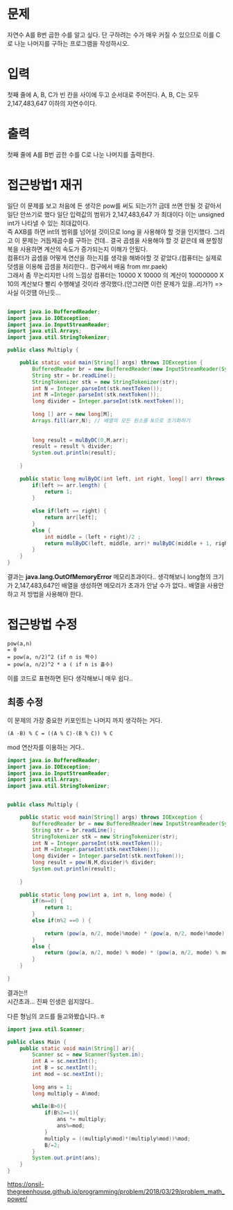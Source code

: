 # 문제
자연수 A를 B번 곱한 수를 알고 싶다. 단 구하려는 수가 매우 커질 수 있으므로 이를 C로 나눈 나머지를 구하는 프로그램을 작성하시오.

# 입력
첫째 줄에 A, B, C가 빈 칸을 사이에 두고 순서대로 주어진다. A, B, C는 모두 2,147,483,647 이하의 자연수이다.

# 출력
첫째 줄에 A를 B번 곱한 수를 C로 나눈 나머지를 출력한다.

# 접근방법1 재귀 
일단 이 문제를 보고 처음에 든 생각은 pow를 써도 되는가?! 금데 쓰면 안될 것 같아서 일단 안쓰기로 했다
일단 입력값의 범위가 2,147,483,647 가 최대이다 이는 unsigned int가 나타낼 수 있는 최대값이다.    
즉 AXB를 하면 int의 범위를 넘어설 것이므로 long 을 사용해야 할 것을 인지했다. 그리고 이 문제는 거듭제곱수를 구하는 건데.. 결국 곱셈을 사용해야 할 것 같은데
왜 분할정복을 사용하면 계산의 속도가 증가되는지 이해가 안됬다.    
컴퓨터가 곱셈을 어떻게 연산을 하는지를 생각을 해봐야할 것 같았다.(컴퓨터는 실제로 덧셈을 이용해 곱셈을 처리한다.. 컴구에서 배움 from mr.paek)    
그래서 좀 무논리지만 나의 느낌상 컴퓨터는 10000 X 10000 의 계산이 10000000 X 10의 계산보다 빨리 수행해낼 것이라 생각했다.(안그러면 이런 문제가 있을..리가?) => 사실 이것떔 아닌듯...

```java

import java.io.BufferedReader;
import java.io.IOException;
import java.io.InputStreamReader;
import java.util.Arrays;
import java.util.StringTokenizer;

public class Multiply {

	public static void main(String[] args) throws IOException {
		BufferedReader br = new BufferedReader(new InputStreamReader(System.in));
		String str = br.readLine();
		StringTokenizer stk = new StringTokenizer(str);
		int N = Integer.parseInt(stk.nextToken());
		int M =Integer.parseInt(stk.nextToken());
		long divider = Integer.parseInt(stk.nextToken());
		
		long [] arr = new long[M];
		Arrays.fill(arr,N); // 배열의 모든 원소를 N으로 초기화하기
		
		
		long result = mulByDC(0,M,arr);
		result = result % divider;
		System.out.println(result);
	
	}
	
	public static long mulByDC(int left, int right, long[] arr) throws StackOverflowError {
		if(left >= arr.length) {
			return 1;
		}
		 
		else if(left == right) {
			return arr[left];
		}
		else {
			int middle = (left + right)/2 ;
			return mulByDC(left, middle, arr)* mulByDC(middle + 1, right, arr);
		}
	}
}

```
결과는 __java.lang.OutOfMemoryError__ 메모리초과이다.. 생각해보니 long형의 크기가 2,147,483,647인 배열을 생성하면 메모리가 초과가 안날 수가 없다..  배열을 사용안하고 저 방법을 사용해야 한다.
# 접근방법 수정
```
pow(a,n) 
= 0
= pow(a, n/2)^2 (if n is 짝수) 
= pow(a, n/2)^2 * a ( if n is 홀수)
```
이를 코드로 표현하면 된다 생각해보니 매우 쉽다..

## 최종 수정
이 문제의 가장 중요한 키포인트는 나머지 까지 생각하는 거다.
```
(A ⋅B) % C = ((A % C)⋅(B % C)) % C
```
mod 연산자를 이용하는 거다..
```java
import java.io.BufferedReader;
import java.io.IOException;
import java.io.InputStreamReader;
import java.util.Arrays;
import java.util.StringTokenizer;


public class Multiply {

	public static void main(String[] args) throws IOException {
		BufferedReader br = new BufferedReader(new InputStreamReader(System.in));
		String str = br.readLine();
		StringTokenizer stk = new StringTokenizer(str);
		int N = Integer.parseInt(stk.nextToken());
		int M =Integer.parseInt(stk.nextToken());
		long divider = Integer.parseInt(stk.nextToken());			
		long result = pow(N,M,divider)% divider;		
		System.out.println(result);
	
	}
	
	public static long pow(int a, int n, long mode) {
		if(n==0) {
			return 1;
		}
		else if(n%2 ==0 ) {
			
			return (pow(a, n/2, mode)%mode) * (pow(a, n/2, mode)%mode);
		}
		else {
			return (pow(a, n/2, mode) % mode) * (pow(a, n/2, mode) % mode) * a;
		}
	}
	
}
```
결과는!!   
시간초과... 진짜 인생은 쉽지않다..

다른 형님의 코드를 들고와봤습니다..ㅎ
```java
import java.util.Scanner;

public class Main {
	public static void main(String[] ar){
		Scanner sc = new Scanner(System.in);
		int A = sc.nextInt();
		int B = sc.nextInt();
		int mod = sc.nextInt();
		
		long ans = 1; 
		long multiply = A%mod;
		
		while(B>0){
			if(B%2==1){
				ans *= multiply;
				ans%=mod;
			}
			multiply = ((multiply%mod)*(multiply%mod))%mod;
			B/=2;
		}
		System.out.print(ans);
	}
}
```
https://onsil-thegreenhouse.github.io/programming/problem/2018/03/29/problem_math_power/
